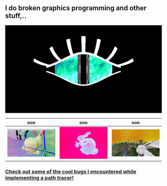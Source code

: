 ## I do broken graphics programming and other stuff,..  

![ispy](https://github.com/Kataneco/kataneco/blob/main/ispywithmylittleeye.gif?raw=true)

ooo  |  ooo  | ooo
:--:|:--:|:--:
![dragon](https://github.com/Kataneco/kataneco/blob/main/dragon.png?raw=true)  |  ![bnnuy](https://github.com/Kataneco/kataneco/blob/main/vvv.png?raw=true)  |  ![voxelia](https://github.com/Kataneco/kataneco/blob/main/voxelia.png?raw=true)  

### [Check out some of the cool bugs I encountered while implementing a path tracer!](https://youtu.be/tQ-dL7ZYD04)  
